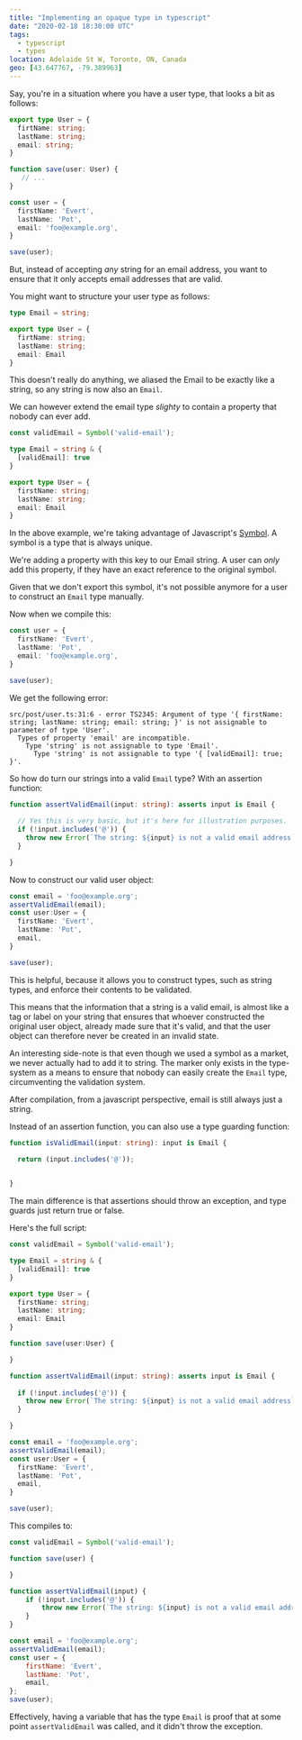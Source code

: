 ```yaml
---
title: "Implementing an opaque type in typescript"
date: "2020-02-18 18:30:00 UTC"
tags:
  - typescript
  - types
location: Adelaide St W, Toronto, ON, Canada
geo: [43.647767, -79.389963]
---
```



Say, you're in a situation where you have a user type, that looks a bit as
follows:

```typescript
export type User = {
  firtName: string;
  lastName: string;
  email: string;
}

function save(user: User) {
   // ...
}

const user = {
  firstName: 'Evert',
  lastName: 'Pot',
  email: 'foo@example.org',
}

save(user);
```

But, instead of accepting _any_ string for an email address, you want to
ensure that it only accepts email addresses that are valid.

You might want to structure your user type as follows:

```typescript
type Email = string;

export type User = {
  firtName: string;
  lastName: string;
  email: Email
}
```

This doesn't really do anything, we aliased the Email to be exactly like a
string, so any string is now also an `Email`.

We can however extend the email type _slighty_ to contain a property that
nobody can ever add.

```typescript
const validEmail = Symbol('valid-email');

type Email = string & {
  [validEmail]: true
}

export type User = {
  firstName: string;
  lastName: string;
  email: Email
}
```

In the above example, we're taking advantage of Javascript's [Symbol][1]. A
symbol is a type that is always unique. 

We're adding a property with this key to our Email string. A user can _only_
add this property, if they have an exact reference to the original symbol.

Given that we don't export this symbol, it's not possible anymore for a user
to construct an `Email` type manually.

Now when we compile this:

```typescript
const user = {
  firstName: 'Evert',
  lastName: 'Pot',
  email: 'foo@example.org',
}

save(user);
```

We get the following error:


```
src/post/user.ts:31:6 - error TS2345: Argument of type '{ firstName: string; lastName: string; email: string; }' is not assignable to parameter of type 'User'.
  Types of property 'email' are incompatible.
    Type 'string' is not assignable to type 'Email'.
      Type 'string' is not assignable to type '{ [validEmail]: true; }'.
```

So how do turn our strings into a valid `Email` type? With an assertion
function:

```typescript
function assertValidEmail(input: string): asserts input is Email {
  
  // Yes this is very basic, but it's here for illustration purposes.
  if (!input.includes('@')) {
    throw new Error(`The string: ${input} is not a valid email address`);
  }

}
```

Now to construct our valid user object:

```typescript
const email = 'foo@example.org';
assertValidEmail(email);
const user:User = {
  firstName: 'Evert',
  lastName: 'Pot',
  email,
}

save(user);
```

This is helpful, because it allows you to construct types, such as string
types, and enforce their contents to be validated.

This means that the information that a string is a valid email, is almost like
a tag or label on your string that ensures that whoever constructed the
original user object, already made sure that it's valid, and that the user
object can therefore never be created in an invalid state.


An interesting side-note is that even though we used a symbol as a market, we
never actually had to add it to string. The marker only exists in the
type-system as a means to ensure that nobody can easily create the `Email` type,
circumventing the validation system.

After compilation, from a javascript perspective, email is still always just a
string.

Instead of an assertion function, you can also use a type guarding function:

```typescript
function isValidEmail(input: string): input is Email {
  
  return (input.includes('@')); 


}
```

The main difference is that assertions should throw an exception, and type
guards just return true or false.


Here's the full script:

```typescript
const validEmail = Symbol('valid-email');

type Email = string & {
  [validEmail]: true
}

export type User = {
  firstName: string;
  lastName: string;
  email: Email
}

function save(user:User) {

}

function assertValidEmail(input: string): asserts input is Email {
  
  if (!input.includes('@')) {
    throw new Error(`The string: ${input} is not a valid email address`);
  }

}

const email = 'foo@example.org';
assertValidEmail(email);
const user:User = {
  firstName: 'Evert',
  lastName: 'Pot',
  email,
}

save(user);
```

This compiles to:

```javascript
const validEmail = Symbol('valid-email');

function save(user) {

}

function assertValidEmail(input) {
    if (!input.includes('@')) {
        throw new Error(`The string: ${input} is not a valid email address`);
    }
}

const email = 'foo@example.org';
assertValidEmail(email);
const user = {
    firstName: 'Evert',
    lastName: 'Pot',
    email,
};
save(user);
```

Effectively, having a variable that has the type `Email` is proof that at some point
`assertValidEmail` was called, and it didn't throw the exception.

[1]: https://developer.mozilla.org/en-US/docs/Web/JavaScript/Reference/Global_Objects/Symbol
